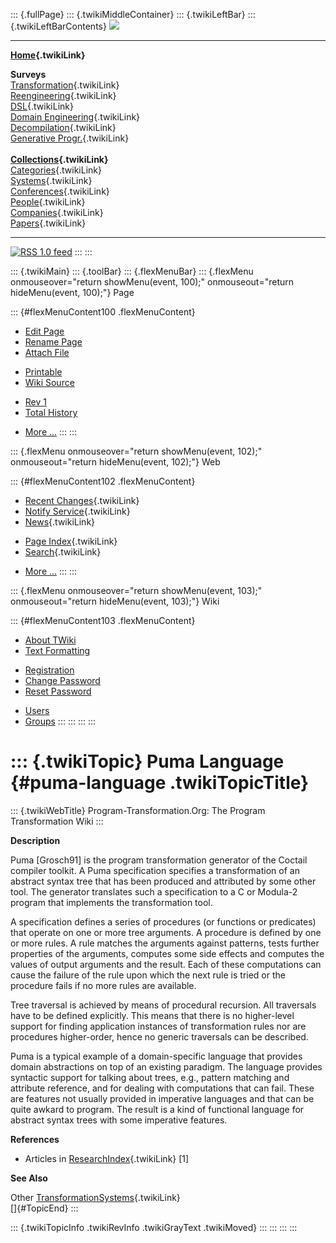 ::: {.fullPage}
::: {.twikiMiddleContainer}
::: {.twikiLeftBar}
::: {.twikiLeftBarContents}
![](../pub/transformation.gif)

------------------------------------------------------------------------

**[Home](WebHome){.twikiLink}**

**Surveys**\
[Transformation](ProgramTransformation){.twikiLink}\
[Reengineering](ReengineeringWiki){.twikiLink}\
[DSL](DomainSpecificLanguages){.twikiLink}\
[Domain Engineering](DomainEngineering){.twikiLink}\
[Decompilation](DeCompilation){.twikiLink}\
[Generative Progr.](GenerativeProgrammingWiki){.twikiLink}\
\
**[Collections](CategoryCollection){.twikiLink}**\
[Categories](CategoryCategory){.twikiLink}\
[Systems](TransformationSystems){.twikiLink}\
[Conferences](TransformationConferences){.twikiLink}\
[People](TransformationPeople){.twikiLink}\
[Companies](TransformationCompanies){.twikiLink}\
[Papers](CategoryPaper){.twikiLink}

------------------------------------------------------------------------

[![](../pub/rss.gif "RSS 1.0 feed")](WebRss@skin=rss)
:::
:::

::: {.twikiMain}
::: {.toolBar}
::: {.flexMenuBar}
::: {.flexMenu onmouseover="return showMenu(event, 100);" onmouseout="return hideMenu(event, 100);"}
Page

::: {#flexMenuContent100 .flexMenuContent}
-   [Edit
    Page](http://www.program-transformation.org/edit/Transform/PumaLanguage?t=1536826333)
-   [Rename
    Page](http://www.program-transformation.org/rename/Transform/PumaLanguage)
-   [Attach
    File](http://www.program-transformation.org/attach/Transform/PumaLanguage)

<!-- -->

-   [Printable](http://www.program-transformation.org/view/Transform/PumaLanguage?skin=print.pattern)
-   [Wiki
    Source](http://www.program-transformation.org/view/Transform/PumaLanguage?skin=text&raw=on&contenttype=text/plain)

<!-- -->

-   [Rev
    1](http://www.program-transformation.org/view/Transform/PumaLanguage?rev=1.1)
-   [Total
    History](http://www.program-transformation.org/rdiff/Transform/PumaLanguage)

<!-- -->

-   [More
    \...](http://www.program-transformation.org/oops/Transform/PumaLanguage?template=oopsmore&param1=1.1&param2=1.1)
:::
:::

::: {.flexMenu onmouseover="return showMenu(event, 102);" onmouseout="return hideMenu(event, 102);"}
Web

::: {#flexMenuContent102 .flexMenuContent}
-   [Recent Changes](WebChanges){.twikiLink}
-   [Notify Service](WebNotify){.twikiLink}
-   [News](WebNews){.twikiLink}

<!-- -->

-   [Page Index](WebIndex){.twikiLink}
-   [Search](WebSearch){.twikiLink}

<!-- -->

-   [More
    \...](http://www.program-transformation.org/oops/Transform/PumaLanguage?template=oopsmore&param1=1.1&param2=1.1)
:::
:::

::: {.flexMenu onmouseover="return showMenu(event, 103);" onmouseout="return hideMenu(event, 103);"}
Wiki

::: {#flexMenuContent103 .flexMenuContent}
-   [About
    TWiki](http://www.program-transformation.org/view/TWiki/WebHome)
-   [Text
    Formatting](http://www.program-transformation.org/view/TWiki/TextFormattingRules)

<!-- -->

-   [Registration](http://www.program-transformation.org/view/TWiki/TWikiRegistration)
-   [Change
    Password](http://www.program-transformation.org/view/TWiki/ChangePassword)
-   [Reset
    Password](http://www.program-transformation.org/view/TWiki/ResetPassword)

<!-- -->

-   [Users](http://www.program-transformation.org/view/Main/TWikiUsers)
-   [Groups](http://www.program-transformation.org/view/Main/TWikiGroups)
:::
:::
:::
:::

::: {.twikiTopic}
Puma Language {#puma-language .twikiTopicTitle}
=============

::: {.twikiWebTitle}
Program-Transformation.Org: The Program Transformation Wiki
:::

**Description**

Puma \[Grosch91\] is the program transformation generator of the Coctail
compiler toolkit. A Puma specification specifies a transformation of an
abstract syntax tree that has been produced and attributed by some other
tool. The generator translates such a specification to a C or Modula-2
program that implements the transformation tool.

A specification defines a series of procedures (or functions or
predicates) that operate on one or more tree arguments. A procedure is
defined by one or more rules. A rule matches the arguments against
patterns, tests further properties of the arguments, computes some side
effects and computes the values of output arguments and the result. Each
of these computations can cause the failure of the rule upon which the
next rule is tried or the procedure fails if no more rules are
available.

Tree traversal is achieved by means of procedural recursion. All
traversals have to be defined explicitly. This means that there is no
higher-level support for finding application instances of transformation
rules nor are procedures higher-order, hence no generic traversals can
be described.

Puma is a typical example of a domain-specific language that provides
domain abstractions on top of an existing paradigm. The language
provides syntactic support for talking about trees, e.g., pattern
matching and attribute reference, and for dealing with computations that
can fail. These are features not usually provided in imperative
languages and that can be quite awkard to program. The result is a kind
of functional language for abstract syntax trees with some imperative
features.

**References**

-   Articles in [ResearchIndex](ResearchIndex){.twikiLink} \[1\]

**See Also**

Other [TransformationSystems](TransformationSystems){.twikiLink}\
[]{#TopicEnd}
:::

::: {.twikiTopicInfo .twikiRevInfo .twikiGrayText .twikiMoved}
:::
:::
:::
:::
